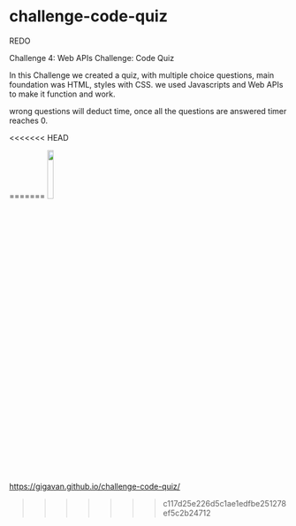 # challenge-code-quiz

REDO

Challenge 4: Web APIs Challenge: Code Quiz

In this Challenge we created a quiz, with multiple choice questions, main foundation was HTML, styles with CSS.
we used Javascripts and Web APIs to make it function and work.

wrong questions will deduct time, once all the questions are answered timer reaches 0.

<<<<<<< HEAD

=======
<img src="https://user-images.githubusercontent.com/70541230/177843655-3fbb51d0-ffdc-41af-aa70-28f4f9446185.png" width="15%"></img> 


https://gigavan.github.io/challenge-code-quiz/
>>>>>>> c117d25e226d5c1ae1edfbe251278ef5c2b24712

